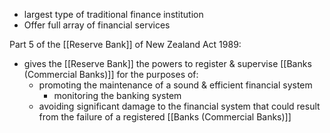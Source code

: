 - largest type of traditional finance institution
- Offer full array of financial services

Part 5 of the [[Reserve Bank]] of New Zealand Act 1989:
- gives the [[Reserve Bank]] the powers to register & supervise [[Banks (Commercial Banks)]] for the purposes of:
	- promoting the maintenance of a sound & efficient financial system
		- monitoring the banking system
	- avoiding significant damage to the financial system that could result from the failure of a registered [[Banks (Commercial Banks)]]
